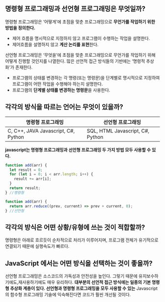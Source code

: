 ## 명령형 프로그래밍과 선언형 프로그래밍은 무엇일까?

명령형 프로그래밍은 ‘어떻게’에 초점을 맞춘 프로그래밍으로 **무언가를 작업하기 위한 방법을 정의한다.**

- 제어 흐름을 명시적으로 지정하지 않고 프로그램이 수행하는 작업을 설명한다.
- 제어흐름을 설명하지 않고 **계산 논리를 표현**한다.

선언형 프로그래밍은 ‘무엇을’에 초점을 맞춘 프로그래밍으로 무언가를 작업하기 위해 어떻게 진행할 것인지를 나열한다. 많은 선언적 접근 방식들의 기반에는 ‘명령적 추상화’가 존재한다.

- 프로그램의 상태를 변경하는 각 명령(또는 명령문)을 단계별로 명시적으로 지정하여 프로그램이 어떤 작업을 수행해야 하는지 설명한다.
- 프로그램의 **단계별 상태를 변경하는 명령문**을 사용한다.

## 각각의 방식을 따르는 언어는 무엇이 있을까?

| 명령형 프로그래밍                   | 선언형 프로그래밍                |
| ----------------------------------- | -------------------------------- |
| C, C++, JAVA Javascript, C#, Python | SQL, HTML Javascript, C#, Python |

**javascript는 명령형 프로그래밍과 선언형 프로그래밍 두 가지 방법 모두 사용할 수 있다.**

```jsx
function add(arr) {
  let result = 0;
  for (let i = 0; i < arr.length; i++) {
    result += arr[i];
  }
  return result;
} //명령형
```

```jsx
function add(arr) {
  return arr.reduce((prev, current) => prev + current, 0);
} //선언형
```

## 각각의 방식은 어떤 상황/유형에 쓰는 것이 적합할까?

명령형은 아래로 흐르듯이 순차적으로 처리가 이루어지며, 프로그램 전체가 유기적으로 연결되기 때문에 실행속도가 빠르다.

## JavaScript 에서는 어떤 방식을 선택하는 것이 좋을까?

선언형 프로그래밍은 소스코드의 가독성과 안전성을 높인다. 그렇기 때문에 유지보수하기에도,재사용하기에도 매우 유리하다. **대부분의 선언적 접근 방식에는 일종의 기본 명령형 추상화 계층이 있다. 선언형과 명령형 프로그래밍을 모두 사용할 수 있는** Javascript의 함수형 프로그래밍 기술에 익숙해진다면 코드가 훨씬 개선될 것이다.
